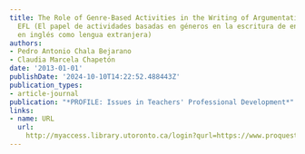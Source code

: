 ```yaml
---
title: The Role of Genre-Based Activities in the Writing of Argumentative Essays in
  EFL (El papel de actividades basadas en géneros en la escritura de ensayos argumentativos
  en inglés como lengua extranjera)
authors:
- Pedro Antonio Chala Bejarano
- Claudia Marcela Chapetón
date: '2013-01-01'
publishDate: '2024-10-10T14:22:52.488443Z'
publication_types:
- article-journal
publication: "*PROFILE: Issues in Teachers' Professional Development*"
links:
- name: URL
  url: 
    http://myaccess.library.utoronto.ca/login?qurl=https://www.proquest.com/docview/1697490875?accountid=14771&bdid=38382&_bd=7BPbz9zKG4R7tphb5u1rzHjnzFQ%3D
---
```

